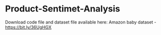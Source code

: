 # Product-Sentimet-Analysis
Download code file
and dataset file available here:
Amazon baby dataset - https://bit.ly/36UgHGX
